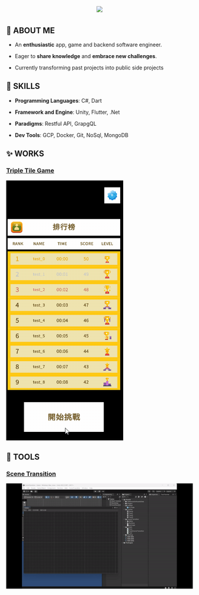 <h1 align="center">
   <img src="https://readme-typing-svg.demolab.com?font=Fira+Code&pause=1000&width=435&lines=Welcome+to+cowbear6598's+Github">
</h1>

## 🌠 ABOUT ME

- An <b>enthusiastic</b> app, game and backend software engineer.

- Eager to <b>share knowledge</b> and <b>embrace new challenges</b>.

- Currently transforming past projects into public side projects

## 💪 SKILLS

- <b>Programming Languages</b>: C#, Dart

- <b>Framework and Engine</b>: Unity, Flutter, .Net

- <b>Paradigms</b>: Restful API, GrapgQL

- <b>Dev Tools</b>: GCP, Docker, Git, NoSql, MongoDB

## ✨ WORKS

### <a href="https://github.com/cowbear6598/SheepExample" target="_blank"> Triple Tile Game </a>

<img src="https://github.com/cowbear6598/SheepExample/blob/master/Gameplay.gif">

## 🔧 TOOLS

### <a href="https://github.com/cowbear6598/SceneTransition" target="_blank"> Scene Transition </a>

<img src="https://github.com/cowbear6598/SceneTransition/blob/main/Documents/Example.gif">
